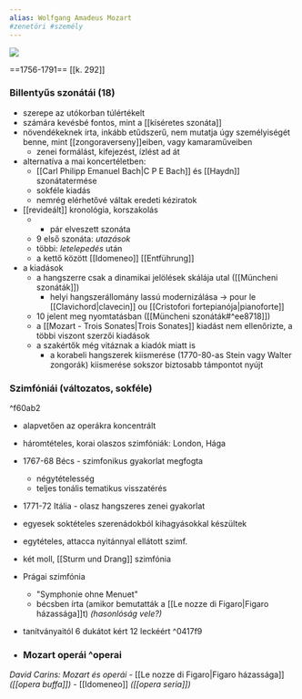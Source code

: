 ```yaml
---
alias: Wolfgang Amadeus Mozart
#zenetöri #személy
---
```

<div class="cropped"><img src="https://st4.depositphotos.com/13128258/20871/v/600/depositphotos_208715060-stock-illustration-wolfgang-amadeus-mozart-great-composer.jpg"></div>

==1756-1791==
[[k. 292]]

### Billentyűs szonátái (18)
- szerepe az utókorban túlértékelt
- számára kevésbé fontos, mint a [[kíséretes szonáta]]
- növendékeknek írta, inkább etűdszerű, nem mutatja úgy személyiségét benne, mint [[zongoraverseny]]eiben, vagy kamaraműveiben
	- zenei formálást, kifejezést, ízlést ad át
- alternatíva a mai koncertéletben:
	- [[Carl Philipp Emanuel Bach|C P E Bach]] és [[Haydn]] szonátatermése
	- sokféle kiadás
	- nemrég elérhetővé váltak eredeti kéziratok
- [[revideált]] kronológia, korszakolás
	- + pár elveszett szonáta
	- 9 első szonáta: *utazások*
	- többi: *letelepedés* után
	- a kettő között [[Idomeneo]] [[Entführung]]
- a kiadások
	- a hangszerre csak a dinamikai jelölések skálája utal ([[Müncheni szonáták]])
		- helyi hangszerállomány lassú modernizálása -> pour le [[Clavichord|clavecin]] ou [[Cristofori fortepianója|pianoforte]]
	- 10 jelent meg nyomtatásban ([[Müncheni szonáták#^ee8718]])
	- a [[Mozart - Trois Sonates|Trois Sonates]] kiadást nem ellenőrizte, a többi viszont szerzői kiadások
	- a szakértők még vitáznak a kiadók miatt is
		- a korabeli hangszerek kiismerése (1770-80-as Stein vagy Walter zongorák) kiismerése sokszor biztosabb támpontot nyújt
	
### Szimfóniái (változatos, sokféle)

^f60ab2

- alapvetően az operákra koncentrált
- háromtételes, korai olaszos szimfóniák: London, Hága
- 1767-68 Bécs - szimfonikus gyakorlat megfogta
	- négytételesség
	- teljes tonális tematikus visszatérés
- 1771-72 Itália - olasz hangszeres zenei gyakorlat
- egyesek soktételes szerenádokból kihagyásokkal készültek
- egytételes, attacca nyitánnyal ellátott szimf.
- két moll, [[Sturm und Drang]] szimfónia
- Prágai szimfónia
	- "Symphonie ohne Menuet"
	- bécsben írta (amikor bemutatták a [[Le nozze di Figaro|Figaro házassága]]t) *(hasonlóság vele?)*
- tanítványaitól 6 dukátot kért 12 leckéért
^0417f9

- ### Mozart operái ^operai
*David Carins: Mozart és operái*
	- [[Le nozze di Figaro|Figaro házassága]] *([[opera buffa]])*
	- [[Idomeneo]] *([[opera seria]])*